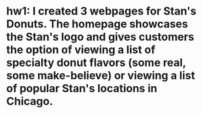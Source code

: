 # hw1: I created 3 webpages for Stan's Donuts. The homepage showcases the Stan's logo and gives customers the option of viewing a list of specialty donut flavors (some real, some make-believe) or viewing a list of popular Stan's locations in Chicago.
